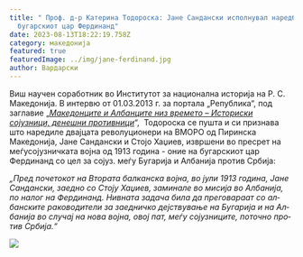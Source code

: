 ```yaml
---
title: " Проф. д-р Катерина Тодороска: Јане Сандански исполнувал наредби на
  бугарскиот цар Фердинанд"
date: 2023-08-13T18:22:19.758Z
category: македонија
featured: true
featuredImage: ../img/jane-ferdinand.jpg
author: Вардарски
---
```

Виш научен соработник во Институтот за национална историја на Р. С. Македониjа. В интервю от 01.03.2013 г. за портала „Република“, под заглавие <!--StartFragment-->„*[Македонците и Албанците низ времето – Историски сојузници, денешни противници](https://arhiva.republika.mk/29579)*“,  Тодороска се пушта и си признава што наредиле двајцата револуционери на ВМОРО од Пиринска Македонија, Јане Сандански и Стојо Хаџиев, извршени во пресрет на меѓусојузничката војна од 1913 година - оние на бугарскиот цар Фердинанд со цел за сојуз. меѓу Бугарија и Албанија против Србија: <!--StartFragment-->

*„Пред по­че­то­кот на Вто­ра­та бал­кан­ска вој­на, во ју­ли 1913 го­ди­на, Ја­не Сан­дан­ски, за­ед­но со Сто­ју Ха­џи­ев, за­ми­на­ле во ми­си­ја во Ал­ба­ни­ја, по на­лог на Фер­ди­нанд.* *Нив­на­та за­да­ча би­ла да пре­го­ва­ра­ат со ал­бан­ски­те ра­ко­во­ди­те­ли за за­ед­нич­ко дејс­тву­ва­ње на Бу­га­ри­ја и на Ал­ба­ни­ја во слу­чај на но­ва вој­на, овој пат, ме­ѓу со­јуз­ни­ци­те, по­точ­но про­тив Ср­би­ја.“*

<!--EndFragment-->

![](../img/37.-македонистка-историчарка-се-изпуска-за-това-какви-поръчки-е-изпълнявал-яне-сандански-1913-година-850x550.jpg)